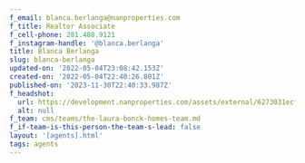 ```yaml
---
f_email: blanca.berlanga@nanproperties.com
f_title: Realtor Associate
f_cell-phone: 281.408.9121
f_instagram-handle: '@blanca.berlanga'
title: Blanca Berlanga
slug: blanca-berlanga
updated-on: '2022-05-04T23:08:42.153Z'
created-on: '2022-05-04T22:40:26.801Z'
published-on: '2023-11-30T22:40:33.987Z'
f_headshot:
  url: https://development.nanproperties.com/assets/external/6273031ecf778f4c23d4f12a_berlanga_blanca.jpg
  alt: null
f_team: cms/teams/the-laura-bonck-homes-team.md
f_if-team-is-this-person-the-team-s-lead: false
layout: '[agents].html'
tags: agents
---
```



